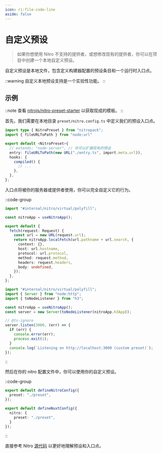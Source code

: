```yaml
---
icon: ri:file-code-line
aside: false
---
```


# 自定义预设

> 如果你想使用 Nitro 不支持的提供者，或想修改现有的提供者，你可以在项目中创建一个本地自定义预设。

自定义预设是本地文件，包含定义构建器配置的预设条目和一个运行时入口点。

::warning
自定义本地预设支持是一个实验性功能。
::

## 示例

::note
查看 [nitrojs/nitro-preset-starter](https://github.com/nitrojs/nitro-preset-starter) 以获取现成的模板。
::

首先，我们需要在本地目录 `preset/nitro.config.ts` 中定义我们的预设入口点。

```ts [./preset/nitro.config.ts]
import type { NitroPreset } from "nitropack";
import { fileURLToPath } from "node:url"

export default <NitroPreset>{
  // extends: "node-server", // 你可以扩展现有的预设
  entry: fileURLToPath(new URL("./entry.ts", import.meta.url)),
  hooks: {
    compiled() {
      // ...
    },
  },
};
```

入口点将被你的服务器或提供者使用，你可以完全自定义它的行为。

::code-group
```ts [preset/entry.ts (Workers)]
import "#internal/nitro/virtual/polyfill";

const nitroApp = useNitroApp();

export default {
  fetch(request: Request) {
    const url = new URL(request.url);
    return nitroApp.localFetch(url.pathname + url.search, {
      context: {},
      host: url.hostname,
      protocol: url.protocol,
      method: request.method,
      headers: request.headers,
      body: undefined,
    });
  },
};
```

```ts [preset/entry.ts (Node.js)]
import "#internal/nitro/virtual/polyfill";
import { Server } from "node:http";
import { toNodeListener } from "h3";

const nitroApp = useNitroApp();
const server = new Server(toNodeListener(nitroApp.h3App));

// @ts-ignore
server.listen(3000, (err) => {
  if (err) {
    console.error(err);
    process.exit(1);
  }
  console.log(`Listening on http://localhost:3000 (custom preset)`);
});
```
::


然后在你的 nitro 配置文件中，你可以使用你的自定义预设。

::code-group
```ts [nitro.config.ts]
export default defineNitroConfig({
  preset: "./preset",
});
```

```ts [nuxt.config.ts]
export default defineNuxtConfig({
  nitro: {
    preset: "./preset",
  }
});
```
::


直接参考 Nitro [源代码](https://github.com/nitrojs/nitro/tree/main/src) 以更好地理解预设和入口点。
